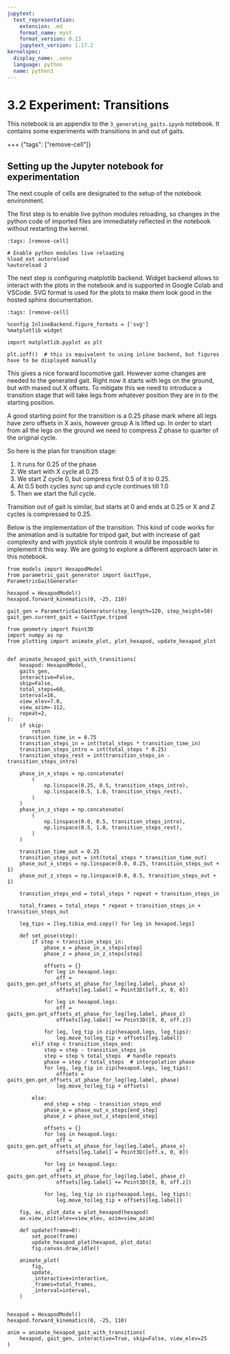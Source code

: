 ```yaml
---
jupytext:
  text_representation:
    extension: .md
    format_name: myst
    format_version: 0.13
    jupytext_version: 1.17.2
kernelspec:
  display_name: .venv
  language: python
  name: python3
---
```


# 3.2 Experiment: Transitions

This notebook is an appendix to the `3_generating_gaits.ipynb` notebook. It contains some experiments with transitions in and out of gaits.

+++ {"tags": ["remove-cell"]}

## Setting up the Jupyter notebook for experimentation

The next couple of cells are designated to the setup of the notebook environment.

The first step is to enable live python modules reloading, so changes in the python code of imported files are immediately reflected in the notebook without restarting the kernel.

```{code-cell} ipython3
:tags: [remove-cell]

# Enable python modules live reloading
%load_ext autoreload
%autoreload 2
```

The next step is configuring matplotlib backend. Widget backend allows to interact with the plots in the notebook and is supported in Google Colab and VSCode. SVG format is used for the plots to make them look good in the hosted sphinx documentation.

```{code-cell} ipython3
:tags: [remove-cell]

%config InlineBackend.figure_formats = ['svg']
%matplotlib widget

import matplotlib.pyplot as plt

plt.ioff()  # this is equivalent to using inline backend, but figures have to be displayed manually
```

This gives a nice forward locomotive gait. However some changes are needed to the generated gait. Right now it starts with legs on the ground, but with maxed out X offsets. To mitigate this we need to introduce a transition stage that will take legs from whatever position they are in to the starting position.

A good starting point for the transition is a 0.25 phase mark where all legs have zero offsets in X axis, however group A is lifted up. In order to start from all the legs on the ground we need to compress Z phase to quarter of the original cycle.

So here is the plan for transition stage:

 1. It runs for 0.25 of the phase
 2. We start with X cycle at 0.25
 3. We start Z cycle 0, but compress first 0.5 of it to 0.25.
 4. At 0.5 both cycles sync up and cycle continues till 1.0
 5. Then we start the full cycle.

Transition out of gait is similar, but starts at 0 and ends at 0.25 or X and Z cycles is compressed to 0.25.

Below is the implementation of the transition. This kind of code works for the animation and is suitable for tripod gait, but with increase of gait complexity and with joystick style controls it would be impossible to implement it this way. We are going to explore a different approach later in this notebook.

```{code-cell} ipython3
from models import HexapodModel
from parametric_gait_generator import GaitType, ParametricGaitGenerator

hexapod = HexapodModel()
hexapod.forward_kinematics(0, -25, 110)

gait_gen = ParametricGaitGenerator(step_length=120, step_height=50)
gait_gen.current_gait = GaitType.tripod
```

```{code-cell} ipython3
from geometry import Point3D
import numpy as np
from plotting import animate_plot, plot_hexapod, update_hexapod_plot


def animate_hexapod_gait_with_transitions(
    hexapod: HexapodModel,
    gaits_gen,
    interactive=False,
    skip=False,
    total_steps=60,
    interval=16,
    view_elev=7.0,
    view_azim=-112,
    repeat=2,
):
    if skip:
        return
    transition_time_in = 0.75
    transition_steps_in = int(total_steps * transition_time_in)
    transition_steps_intro = int(total_steps * 0.25)
    transition_steps_rest = int(transition_steps_in - transition_steps_intro)

    phase_in_x_steps = np.concatenate(
        (
            np.linspace(0.25, 0.5, transition_steps_intro),
            np.linspace(0.5, 1.0, transition_steps_rest),
        )
    )
    phase_in_z_steps = np.concatenate(
        (
            np.linspace(0.0, 0.5, transition_steps_intro),
            np.linspace(0.5, 1.0, transition_steps_rest),
        )
    )

    transition_time_out = 0.25
    transition_steps_out = int(total_steps * transition_time_out)
    phase_out_x_steps = np.linspace(0.0, 0.25, transition_steps_out + 1)
    phase_out_z_steps = np.linspace(0.0, 0.5, transition_steps_out + 1)

    transition_steps_end = total_steps * repeat + transition_steps_in

    total_frames = total_steps * repeat + transition_steps_in + transition_steps_out

    leg_tips = [leg.tibia_end.copy() for leg in hexapod.legs]

    def set_pose(step):
        if step < transition_steps_in:
            phase_x = phase_in_x_steps[step]
            phase_z = phase_in_z_steps[step]

            offsets = {}
            for leg in hexapod.legs:
                off = gaits_gen.get_offsets_at_phase_for_leg(leg.label, phase_x)
                offsets[leg.label] = Point3D([off.x, 0, 0])

            for leg in hexapod.legs:
                off = gaits_gen.get_offsets_at_phase_for_leg(leg.label, phase_z)
                offsets[leg.label] += Point3D([0, 0, off.z])

            for leg, leg_tip in zip(hexapod.legs, leg_tips):
                leg.move_to(leg_tip + offsets[leg.label])
        elif step < transition_steps_end:
            step = step - transition_steps_in
            step = step % total_steps  # handle repeats
            phase = step / total_steps  # interpolation phase
            for leg, leg_tip in zip(hexapod.legs, leg_tips):
                offsets = gaits_gen.get_offsets_at_phase_for_leg(leg.label, phase)
                leg.move_to(leg_tip + offsets)

        else:
            end_step = step - transition_steps_end
            phase_x = phase_out_x_steps[end_step]
            phase_z = phase_out_z_steps[end_step]

            offsets = {}
            for leg in hexapod.legs:
                off = gaits_gen.get_offsets_at_phase_for_leg(leg.label, phase_x)
                offsets[leg.label] = Point3D([off.x, 0, 0])

            for leg in hexapod.legs:
                off = gaits_gen.get_offsets_at_phase_for_leg(leg.label, phase_z)
                offsets[leg.label] += Point3D([0, 0, off.z])

            for leg, leg_tip in zip(hexapod.legs, leg_tips):
                leg.move_to(leg_tip + offsets[leg.label])

    fig, ax, plot_data = plot_hexapod(hexapod)
    ax.view_init(elev=view_elev, azim=view_azim)

    def update(frame=0):
        set_pose(frame)
        update_hexapod_plot(hexapod, plot_data)
        fig.canvas.draw_idle()

    animate_plot(
        fig,
        update,
        _interactive=interactive,
        _frames=total_frames,
        _interval=interval,
    )


hexapod = HexapodModel()
hexapod.forward_kinematics(0, -25, 110)

anim = animate_hexapod_gait_with_transitions(
    hexapod, gait_gen, interactive=True, skip=False, view_elev=25
)
```
